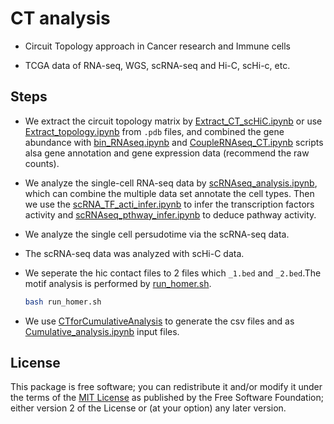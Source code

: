 # CT analysis

- Circuit Topology approach in Cancer research and Immune cells

- TCGA data of RNA-seq, WGS, scRNA-seq and Hi-C, scHi-c, etc.

## Steps

- We extract the circuit topology matrix by [Extract_CT_scHiC.ipynb](https://github.com/jlchen5/CT-analysis/blob/main/Extract_CT_scHiC.ipynb) or use [Extract_topology.ipynb](https://github.com/jlchen5/CT-analysis/blob/main/Extract_topology.ipynb) from `.pdb` files, and combined the gene abundance with [bin_RNAseq.ipynb](https://github.com/jlchen5/CT-analysis/blob/main/bin_RNAseq.ipynb) and [CoupleRNAseq_CT.ipynb](https://github.com/jlchen5/CT-analysis/blob/main/CoupleRNAseq_CT.ipynb) scripts alsa gene annotation and gene expression data (recommend the raw counts).

- We analyze the single-cell RNA-seq data by [scRNAseq_analysis.ipynb](https://github.com/jlchen5/CT-analysis/blob/main/scRNAseq_analysis.ipynb), which can combine the multiple data set annotate the cell types. Then we use the [scRNA_TF_acti_infer.ipynb](https://github.com/jlchen5/CT-analysis/blob/main/scRNA_TF_acti_infer.ipynb) to infer the transcription factors activity and [scRNAseq_pthway_infer.ipynb](https://github.com/jlchen5/CT-analysis/blob/main/scRNAseq_pthway_infer.ipynb) to deduce pathway activity.

- We analyze the single cell persudotime via the scRNA-seq data.
 
- The scRNA-seq data was analyzed with scHi-C data.

- We seperate the hic contact files to 2 files which `_1.bed` and `_2.bed`.The motif analysis is performed by [run_homer.sh](https://github.com/jlchen5/CT-analysis/blob/main/run_homer.sh).
 
     ```bash
     bash run_homer.sh
     ```

- We use [CTforCumulativeAnalysis](https://github.com/jlchen5/CT-analysis/blob/main/CTforCumulativeAnalysis.py) to generate the csv files and as [Cumulative_analysis.ipynb](https://github.com/jlchen5/CT-analysis/blob/main/Cumulative_analysis.ipynb) input files.


## License
This package is free software; you can redistribute it and/or modify it under the terms of the [MIT License](https://github.com/jlchen5/CT-analysis/blob/main/LICENSE) as published by the Free Software Foundation; either version 2 of the License or (at your option) any later version.

